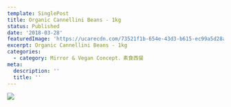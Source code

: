 ```yaml
---
template: SinglePost
title: Organic Cannellini Beans - 1kg
status: Published
date: '2018-03-28'
featuredImage: 'https://ucarecdn.com/73521f1b-654e-43d3-b615-ec99a5d28a33/'
excerpt: Organic Cannellini Beans - 1kg
categories:
  - category: Mirror & Vegan Concept．素食西餐
meta:
  description: ''
  title: ''
---
```

![](https://ucarecdn.com/c4ef277d-6681-43c7-bb71-b6075c614d39/)
